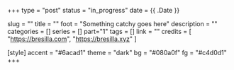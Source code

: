 +++ 
type = "post"
status = "in_progress"
date = {{ .Date }}

slug = ""
title = ""
foot = "Something catchy goes here"
description = ""
categories = []
series = []
part="1"
tags = []
link = ""
credits = [
    "https://bresilla.com",
    "https://bresilla.xyz"
]

[style]
    accent = "#6acad1"
    theme = "dark"
    bg = "#080a0f"
    fg = "#c4d0d1"
+++

